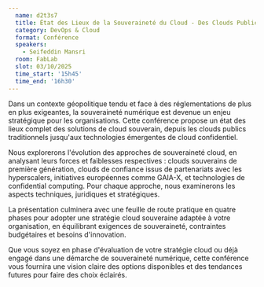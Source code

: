 ```yaml
---
  name: d2t3s7
  title: État des Lieux de la Souveraineté du Cloud - Des Clouds Publics aux Clouds Confidentiels
  category: DevOps & Cloud
  format: Conférence
  speakers: 
    - Seifeddin Mansri
  room: FabLab
  slot: 03/10/2025
  time_start: '15h45'
  time_end: '16h30'
---
```

Dans un contexte géopolitique tendu et face à des réglementations de plus en plus exigeantes, la souveraineté numérique est devenue un enjeu stratégique pour les organisations. Cette conférence propose un état des lieux complet des solutions de cloud souverain, depuis les clouds publics traditionnels jusqu'aux technologies émergentes de cloud confidentiel.

Nous explorerons l'évolution des approches de souveraineté cloud, en analysant leurs forces et faiblesses respectives : clouds souverains de première génération, clouds de confiance issus de partenariats avec les hyperscalers, initiatives européennes comme GAIA-X, et technologies de confidential computing. Pour chaque approche, nous examinerons les aspects techniques, juridiques et stratégiques.

La présentation culminera avec une feuille de route pratique en quatre phases pour adopter une stratégie cloud souveraine adaptée à votre organisation, en équilibrant exigences de souveraineté, contraintes budgétaires et besoins d'innovation.

Que vous soyez en phase d'évaluation de votre stratégie cloud ou déjà engagé dans une démarche de souveraineté numérique, cette conférence vous fournira une vision claire des options disponibles et des tendances futures pour faire des choix éclairés.
